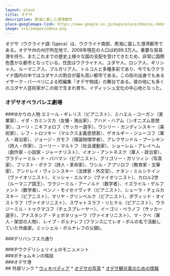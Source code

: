 ```yaml
---
layout: place
title: オデサ
description: 黒海に面した港湾都市
place-googlemaps-link: https://www.google.co.jp/maps/place/Odessa,+Odessa+Oblast,+Ukraine/
image: css/images/odesa.png
---
```

オデサ（ウクライナ語: Одеса）は、ウクライナ南部、黒海に面した港湾都市である。オデサ州の州庁所在地で、2006年現在の人口は約99.3万人。重要な貿易港を持ち、またこれまでの歴史上様々な国の支配を受けてきたため、非常に国際色豊かな都市となっている。住民はウクライナ人、ユダヤ人、ロシア人、ギリシャ人、ルーマニア人、ブルガリア人、トルコ人と多種多彩であり、今でもウクライナ国内の中ではユダヤ人の割合が最も高い都市である。この街の出身でもあるイサーク・バーベリによる短編集『オデサ物語』の舞台である。彼の他にも多くのユダヤ人芸術家がこの街で生まれ育ち、イディッシュ文化の中心地となった。

### オデサオペラバレエ劇場
<div class="lazyload">
<!--
<div about='https://farm8.static.flickr.com/7387/8729249658_8a023dd6fa_b.jpg'><a href='https://www.flickr.com/photos/kronny/8729249658/' target='_blank'><img xmlns:dct='http://purl.org/dc/terms/' href='http://purl.org/dc/dcmitype/StillImage' rel='dct:type' src='https://farm8.static.flickr.com/7387/8729249658_8a023dd6fa_b.jpg' alt='Odessa Opera and Ballet Theater by Vladimir Yaitskiy, on Flickr' title='Odessa Opera and Ballet Theater by Vladimir Yaitskiy, on Flickr' border='0'/></a><br/><a rel='license' href='http://creativecommons.org/licenses/by-sa/2.0/' target='_blank'><img src='http://i.creativecommons.org/l/by-sa/2.0/80x15.png' alt='Creative Commons Creative Commons Attribution-Share Alike 2.0 Generic License' title='Creative Commons Creative Commons Attribution-Share Alike 2.0 Generic License' border='0' align='left'></a>&nbsp; &nbsp;by&nbsp;<a href='https://www.flickr.com/people/kronny/' target='_blank'>&nbsp;</a><a xmlns:cc='http://creativecommons.org/ns#' rel='cc:attributionURL' property='cc:attributionName' href='https://www.flickr.com/people/kronny/' target='_blank'>Vladimir Yaitskiy</a><a href='http://www.imagecodr.org/' target='_blank'>&nbsp;</a></div>
-->
</div>

###ゆかりの人物
エミール・ギレリス（ピアニスト）、ミハエル・コーガン（実業家）、イダ・カミンスカ（女優・演出家）、アハド・ハアム（シオニズム思想家）、ユーリ・ニキフォロフ（サッカー選手）、ワシリー・カンディンスキー（美術家）、レフ・トロツキー（マルクス主義思想家）、ゲオルギー・ジューコフ（軍人・政治家）、ジョージ・ガモフ（理論物理学者）、アレクサンドル・プーシキン（詩人・作家）、ユーリー・マルトフ（社会運動家）、ショーレム・アレイヘム（劇作家・小説家・ジャーナリスト）、イオン・アントネスク（軍人・政治家）、ヴラディーミル・ド・パハマン（ピアニスト）、グリゴリー・ガリツィン（写真家）、フリスト・ボテフ（詩人・革命家）、ワシル・アプリロフ（教育家・文筆家）、アンドレイ・ヴィシンスキー（法律家・外交官）、ナタン・ミルシテイン（ヴァイオリニスト）、ミッシャ・エルマン（ヴァイオリニスト）、カロル2世（ルーマニア国王）、ウラジーミル・アーノルド（数学者）、イズライル・ゲルファント（数学者）、ベンノ・モイセイヴィチ（ピアニスト）、シューラ・チェルカスキー（ピアニスト）、マリヤ・グリンベルク（ピアニスト）、ダヴィッド・オイストラフ（ヴァイオリニスト）、スヴャトスラフ・リヒテル（ピアニスト）、ウラジーミル・トゥクマコフ（チェスプレーヤー）、イーゴリ・ベラノフ（サッカー選手）、アナスタシア・チェボタリョーワ（ヴァイオリニスト）、マ・クベ（軍人・架空の人物）、レイブ・ポルナレフ (フランスにてレオ・ポルの名で活動していた作曲家。ミッシェル・ポルナレフの父親)。

###デリバシフスカ通り
<div class="lazyload">
<!--
<div about='https://farm6.static.flickr.com/5336/7380083716_b08256e677_b.jpg'><a href='https://www.flickr.com/photos/eugene-r/7380083716/' target='_blank'><img xmlns:dct='http://purl.org/dc/terms/' href='http://purl.org/dc/dcmitype/StillImage' rel='dct:type' src='https://farm6.static.flickr.com/5336/7380083716_b08256e677_b.jpg' alt='IMG_7269 by eugene-r, on Flickr' title='IMG_7269 by eugene-r, on Flickr' border='0'/></a><br/><a rel='license' href='http://creativecommons.org/licenses/by/2.0/' target='_blank'><img src='http://i.creativecommons.org/l/by/2.0/80x15.png' alt='Creative Commons Creative Commons Attribution 2.0 Generic License' title='Creative Commons Creative Commons Attribution 2.0 Generic License' border='0' align='left'></a>&nbsp; &nbsp;by&nbsp;<a href='https://www.flickr.com/people/eugene-r/' target='_blank'>&nbsp;</a><a xmlns:cc='http://creativecommons.org/ns#' rel='cc:attributionURL' property='cc:attributionName' href='https://www.flickr.com/people/eugene-r/' target='_blank'>eugene-r</a><a href='http://www.imagecodr.org/' target='_blank'>&nbsp;</a></div>
-->
</div>
###ヂウクデリシェリイェのモニュメント
<div class="lazyload">
<!--
<div about='https://farm1.static.flickr.com/84/237622937_fc91021879_b.jpg'><a href='https://www.flickr.com/photos/pnglife/237622937/' target='_blank'><img xmlns:dct='http://purl.org/dc/terms/' href='http://purl.org/dc/dcmitype/StillImage' rel='dct:type' src='https://farm1.static.flickr.com/84/237622937_fc91021879_b.jpg' alt='Duc de Richelieu by Nomad Tales, on Flickr' title='Duc de Richelieu by Nomad Tales, on Flickr' border='0'/></a><br/><a rel='license' href='http://creativecommons.org/licenses/by-nc-nd/2.0/' target='_blank'><img src='http://i.creativecommons.org/l/by-nc-nd/2.0/80x15.png' alt='Creative Commons Creative Commons Attribution-Noncommercial-No Derivative Works 2.0 Generic License' title='Creative Commons Creative Commons Attribution-Noncommercial-No Derivative Works 2.0 Generic License' border='0' align='left'></a>&nbsp; &nbsp;by&nbsp;<a href='https://www.flickr.com/people/pnglife/' target='_blank'>&nbsp;</a><a xmlns:cc='http://creativecommons.org/ns#' rel='cc:attributionURL' property='cc:attributionName' href='https://www.flickr.com/people/pnglife/' target='_blank'>Nomad Tales</a><a href='http://www.imagecodr.org/' target='_blank'>&nbsp;</a></div>
-->
</div>
###ポチョムキンの階段
<div class="lazyload">
<!--
<div about='https://farm4.static.flickr.com/3419/3886586483_c36241d5ce_b.jpg'><a href='https://www.flickr.com/photos/klimenko/3886586483/' target='_blank'><img xmlns:dct='http://purl.org/dc/terms/' href='http://purl.org/dc/dcmitype/StillImage' rel='dct:type' src='https://farm4.static.flickr.com/3419/3886586483_c36241d5ce_b.jpg' alt='Potemkin stairs, Odessa by dmytrok, on Flickr' title='Potemkin stairs, Odessa by dmytrok, on Flickr' border='0'/></a><br/><a rel='license' href='http://creativecommons.org/licenses/by-nd/2.0/' target='_blank'><img src='http://i.creativecommons.org/l/by-nd/2.0/80x15.png' alt='Creative Commons Creative Commons Attribution-No Derivative Works 2.0 Generic License' title='Creative Commons Creative Commons Attribution-No Derivative Works 2.0 Generic License' border='0' align='left'></a>&nbsp; &nbsp;by&nbsp;<a href='https://www.flickr.com/people/klimenko/' target='_blank'>&nbsp;</a><a xmlns:cc='http://creativecommons.org/ns#' rel='cc:attributionURL' property='cc:attributionName' href='https://www.flickr.com/people/klimenko/' target='_blank'>dmytrok</a><a href='http://www.imagecodr.org/' target='_blank'>&nbsp;</a></div>
-->
</div>
###オデサ港
<div class="lazyload">
<!--
<div about='https://farm8.static.flickr.com/7436/10160586284_edb4dcab6f_b.jpg'><a href='https://www.flickr.com/photos/klimenko/10160586284/' target='_blank'><img xmlns:dct='http://purl.org/dc/terms/' href='http://purl.org/dc/dcmitype/StillImage' rel='dct:type' src='https://farm8.static.flickr.com/7436/10160586284_edb4dcab6f_b.jpg' alt='Odesa, Ukraine by dmytrok, on Flickr' title='Odesa, Ukraine by dmytrok, on Flickr' border='0'/></a><br/><a rel='license' href='http://creativecommons.org/licenses/by-nd/2.0/' target='_blank'><img src='http://i.creativecommons.org/l/by-nd/2.0/80x15.png' alt='Creative Commons Creative Commons Attribution-No Derivative Works 2.0 Generic License' title='Creative Commons Creative Commons Attribution-No Derivative Works 2.0 Generic License' border='0' align='left'></a>&nbsp; &nbsp;by&nbsp;<a href='https://www.flickr.com/people/klimenko/' target='_blank'>&nbsp;</a><a xmlns:cc='http://creativecommons.org/ns#' rel='cc:attributionURL' property='cc:attributionName' href='https://www.flickr.com/people/klimenko/' target='_blank'>dmytrok</a><a href='http://www.imagecodr.org/' target='_blank'>&nbsp;</a></div>
-->
</div>
## 外部リンク
* <a href="http://ja.wikipedia.org/wiki/%E3%82%AA%E3%83%87%E3%83%83%E3%82%B5">ウィキペディア</a>
* <a href="http://www.skyscrapercity.com/showthread.php?t=1451009">オデサの写真</a>
* <a href="http://www.dtac.jp/caucasus/ukraine/entry_136.php">オデサ観光客のための情報</a>
